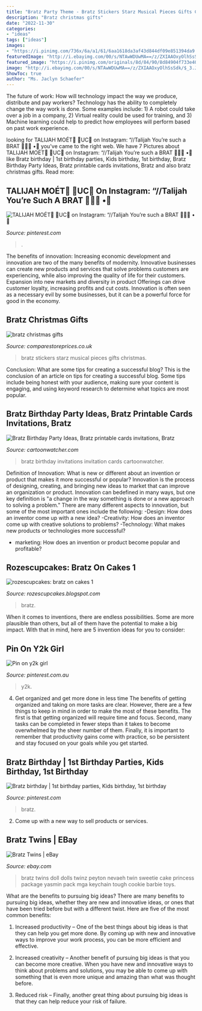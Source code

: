 ```yaml
---
title: "Bratz Party Theme - Bratz Stickers Starz Musical Pieces Gifts Christmas"
description: "Bratz christmas gifts"
date: "2022-11-30"
categories:
- "ideas"
tags: ["ideas"]
images:
- "https://i.pinimg.com/736x/6a/a1/61/6aa1618da3af43d844df09e851394da9.jpg"
featuredImage: "http://i.ebayimg.com/00/s/NTAwWDUwMA==/z/ZXIAAOxyOlhSsSdk/$_3.JPG?set_id=2"
featured_image: "https://i.pinimg.com/originals/8d/84/90/8d84904f733e40f3042578973b05b7f1.jpg"
image: "http://i.ebayimg.com/00/s/NTAwWDUwMA==/z/ZXIAAOxyOlhSsSdk/$_3.JPG?set_id=2"
ShowToc: true
author: "Ms. Jaclyn Schaefer"
---
```



The future of work: How will technology impact the way we produce, distribute and pay workers?
Technology has the ability to completely change the way work is done. Some examples include: 1) A robot could take over a job in a company, 2) Virtual reality could be used for training, and 3) Machine learning could help to predict how employees will perform based on past work experience.

	

		
looking for TALIJAH MOÉT🥀 📍UC🐾 on Instagram: “//Talijah You’re such a BRAT 💅🏾💖 •👚 you've came to the right web. We have 7 Pictures about TALIJAH MOÉT🥀 📍UC🐾 on Instagram: “//Talijah You’re such a BRAT 💅🏾💖 •👚 like Bratz birthday | 1st birthday parties, Kids birthday, 1st birthday, Bratz Birthday Party Ideas, Bratz printable cards invitations, Bratz and also bratz christmas gifts. Read more:
		
    
## TALIJAH MOÉT🥀 📍UC🐾 On Instagram: “//Talijah You’re Such A BRAT 💅🏾💖 •👚

<img loading=lazy src="https://i.pinimg.com/736x/40/98/4c/40984c6b792ad3c70b908da1585ef6d1.jpg" onerror="this.onerror=null;this.src='https://tse2.mm.bing.net/th?id=OIP.4HStaEF47MnjymnpkZclMwHaJQ&amp;pid=15.1';" alt="TALIJAH MOÉT🥀 📍UC🐾 on Instagram: “//Talijah You’re such a BRAT 💅🏾💖 •👚">

_Source: pinterest.com_

>. 

	

The benefits of innovation:
Increasing economic development and innovation are two of the many benefits of modernity. Innovative businesses can create new products and services that solve problems customers are experiencing, while also improving the quality of life for their customers. Expansion into new markets and diversity in product Offerings can drive customer loyalty, increasing profits and cut costs. Innovation is often seen as a necessary evil by some businesses, but it can be a powerful force for good in the economy.

    
## Bratz Christmas Gifts

<img loading=lazy src="http://comparestoreprices.co.uk/images/br/bratz-wall-stickers-stikarounds-musical-starz-design-38-pieces.jpg" onerror="this.onerror=null;this.src='https://tse2.mm.bing.net/th?id=OIP.13cDoytbkbqLpQjvgcGnNgHaJ3&amp;pid=15.1';" alt="bratz christmas gifts">

_Source: comparestoreprices.co.uk_

>bratz stickers starz musical pieces gifts christmas. 

	

Conclusion: What are some tips for creating a successful blog?
This is the conclusion of an article on tips for creating a successful blog. 
Some tips include being honest with your audience, making sure your content is engaging, and using keyword research to determine what topics are most popular.

    
## Bratz Birthday Party Ideas, Bratz Printable Cards Invitations, Bratz

<img loading=lazy src="http://www.cartoonwatcher.com/bratz/bratz-birthday-party/bratz-invitation1.jpg" onerror="this.onerror=null;this.src='https://tse2.mm.bing.net/th?id=OIP.TRYbKziE--67YnFyDRswxQHaJ4&amp;pid=15.1';" alt="Bratz Birthday Party Ideas, Bratz printable cards invitations, Bratz">

_Source: cartoonwatcher.com_

>bratz birthday invitations invitation cards cartoonwatcher. 

	

Definition of Innovation: What is new or different about an invention or product that makes it more successful or popular?
Innovation is the process of designing, creating, and bringing new ideas to market that can improve an organization or product. Innovation can bedefined in many ways, but one key definition is "a change in the way something is done or a new approach to solving a problem." 
There are many different aspects to innovation, but some of the most important ones include the following: 
-Design: How does an inventor come up with a new idea? 
-Creativity: How does an inventor come up with creative solutions to problems? 
-Technology: What makes new products or technologies more successful? 
- marketing: How does an invention or product become popular and profitable?

    
## Rozescupcakes: Bratz On Cakes 1

<img loading=lazy src="http://2.bp.blogspot.com/_K5zS7wHaFyM/Sn2sL14PtoI/AAAAAAAABRs/mHQomdgNh6E/w1200-h630-p-k-no-nu/bratz2.jpg" onerror="this.onerror=null;this.src='https://tse1.mm.bing.net/th?id=OIP.docO8sP3AeX-8aVUsZuXQgHaD4&amp;pid=15.1';" alt="rozescupcakes: bratz on cakes 1">

_Source: rozescupcakes.blogspot.com_

>bratz. 

	

When it comes to inventions, there are endless possibilities. Some are more plausible than others, but all of them have the potential to make a big impact. With that in mind, here are 5 invention ideas for you to consider: 

    
## Pin On Y2k Girl

<img loading=lazy src="https://i.pinimg.com/736x/6a/a1/61/6aa1618da3af43d844df09e851394da9.jpg" onerror="this.onerror=null;this.src='https://tse2.mm.bing.net/th?id=OIP.e4XGF3-qEsRs1by0tE2phAHaEJ&amp;pid=15.1';" alt="Pin on y2k girl">

_Source: pinterest.com.au_

>y2k. 

	

4) Get organized and get more done in less time
The benefits of getting organized and taking on more tasks are clear. However, there are a few things to keep in mind in order to make the most of these benefits. The first is that getting organized will require time and focus. Second, many tasks can be completed in fewer steps than it takes to become overwhelmed by the sheer number of them. Finally, it is important to remember that productivity gains come with practice, so be persistent and stay focused on your goals while you get started.

    
## Bratz Birthday | 1st Birthday Parties, Kids Birthday, 1st Birthday

<img loading=lazy src="https://i.pinimg.com/originals/8d/84/90/8d84904f733e40f3042578973b05b7f1.jpg" onerror="this.onerror=null;this.src='https://tse4.mm.bing.net/th?id=OIP.QJMSQQzYt6BIX9B_XU3l3wHaFj&amp;pid=15.1';" alt="Bratz birthday | 1st birthday parties, Kids birthday, 1st birthday">

_Source: pinterest.com_

>bratz. 

	

2. Come up with a new way to sell products or services.

    
## Bratz Twins | EBay

<img loading=lazy src="http://i.ebayimg.com/00/s/NTAwWDUwMA==/z/ZXIAAOxyOlhSsSdk/$_3.JPG?set_id=2" onerror="this.onerror=null;this.src='https://tse4.mm.bing.net/th?id=OIP.MvgKYgMwG6seacjiqNdsZwHaHa&amp;pid=15.1';" alt="Bratz Twins | eBay">

_Source: ebay.com_

>bratz twins doll dolls twinz peyton nevaeh twin sweetie cake princess package yasmin pack mga keychain tough cookie barbie toys. 

	

What are the benefits to pursuing big ideas?
There are many benefits to pursuing big ideas, whether they are new and innovative ideas, or ones that have been tried before but with a different twist. Here are five of the most common benefits:
1. Increased productivity – One of the best things about big ideas is that they can help you get more done. By coming up with new and innovative ways to improve your work process, you can be more efficient and effective.

2. Increased creativity – Another benefit of pursuing big ideas is that you can become more creative. When you have new and innovative ways to think about problems and solutions, you may be able to come up with something that is even more unique and amazing than what was thought before.

3. Reduced risk – Finally, another great thing about pursuing big ideas is that they can help reduce your risk of failure.

